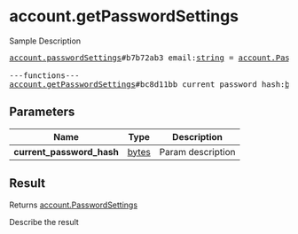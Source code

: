 # account.getPasswordSettings

Sample Description

<pre>
<a href="../constructor/account.passwordSettings">account.passwordSettings</a>#b7b72ab3 email:<a href="../type/string.md">string</a> = <a href="../type/account.PasswordSettings.md">account.PasswordSettings</a>;

---functions---
<a href="../method/account.getPasswordSettings.md">account.getPasswordSettings</a>#bc8d11bb current_password_hash:<a href="../type/bytes.md">bytes</a> = <a href="../type/account.PasswordSettings.md">account.PasswordSettings</a>;
</pre>

## Parameters

| Name | Type | Description |
|------|:----:|-------------|
| **current_password_hash** | <a href="../type/bytes.md">bytes</a> | Param description |

## Result

Returns <a href="../type/account.PasswordSettings.md">account.PasswordSettings</a>

Describe the result

